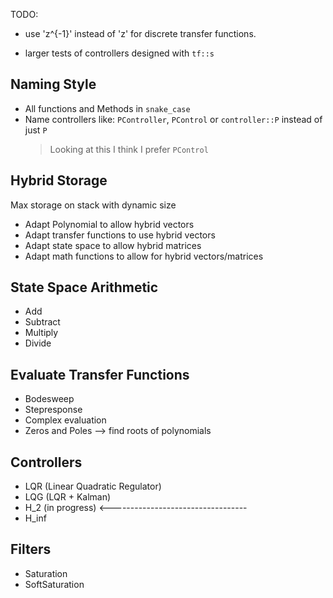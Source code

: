 
TODO:
- use 'z^{-1}' instead of 'z' for discrete transfer functions.

- larger tests of controllers designed with `tf::s`

Naming Style
------------
- All functions and Methods in `snake_case`
- Name controllers like: `PController`, `PControl` or `controller::P` instead of just `P`
  >Looking at this I think I prefer `PControl`

Hybrid Storage
--------------
Max storage on stack with dynamic size
- Adapt Polynomial to allow hybrid vectors
- Adapt transfer functions to use hybrid vectors
- Adapt state space to allow hybrid matrices
- Adapt math functions to allow for hybrid vectors/matrices

State Space Arithmetic
----------------------
- Add
- Subtract
- Multiply
- Divide

Evaluate Transfer Functions
---------------------------
- Bodesweep
- Stepresponse
- Complex evaluation
- Zeros and Poles --> find roots of polynomials

Controllers
-----------
- LQR (Linear Quadratic Regulator)
- LQG (LQR + Kalman)
- H_2 (in progress) <----------------------------------
- H_inf

Filters
-------
- Saturation
- SoftSaturation
